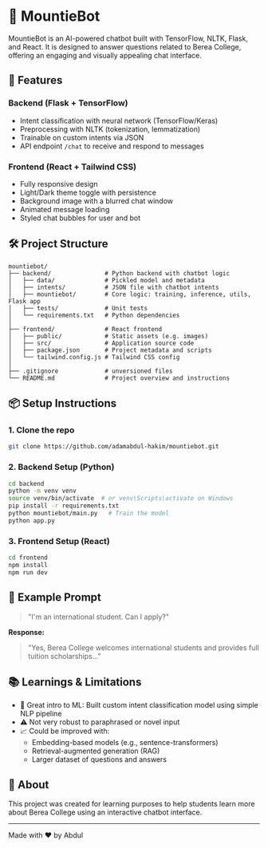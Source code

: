 # 🧠 MountieBot

MountieBot is an AI-powered chatbot built with TensorFlow, NLTK, Flask, and React. It is designed to answer questions related to Berea College, offering an engaging and visually appealing chat interface.

## 🚀 Features

### Backend (Flask + TensorFlow)

- Intent classification with neural network (TensorFlow/Keras)
- Preprocessing with NLTK (tokenization, lemmatization)
- Trainable on custom intents via JSON
- API endpoint `/chat` to receive and respond to messages

### Frontend (React + Tailwind CSS)

- Fully responsive design
- Light/Dark theme toggle with persistence
- Background image with a blurred chat window
- Animated message loading
- Styled chat bubbles for user and bot

## 🛠️ Project Structure

```
mountiebot/
├── backend/               # Python backend with chatbot logic
│   ├── data/              # Pickled model and metadata
│   ├── intents/           # JSON file with chatbot intents
│   ├── mountiebot/        # Core logic: training, inference, utils, Flask app
│   ├── tests/             # Unit tests
│   └── requirements.txt   # Python dependencies
│
├── frontend/              # React frontend
│   ├── public/            # Static assets (e.g. images)
│   ├── src/               # Application source code
│   ├── package.json       # Project metadata and scripts
│   └── tailwind.config.js # Tailwind CSS config
│
├── .gitignore             # unversioned files
└── README.md              # Project overview and instructions
```

## 📦 Setup Instructions

### 1. Clone the repo

```bash
git clone https://github.com/adamabdul-hakim/mountiebot.git
```

### 2. Backend Setup (Python)

```bash
cd backend
python -m venv venv
source venv/bin/activate  # or venv\Scripts\activate on Windows
pip install -r requirements.txt
python mountiebot/main.py   # Train the model
python app.py
```

### 3. Frontend Setup (React)

```bash
cd frontend
npm install
npm run dev
```

## 🧪 Example Prompt

> "I'm an international student. Can I apply?"

**Response:**

> "Yes, Berea College welcomes international students and provides full tuition scholarships..."

## 📚 Learnings & Limitations

- 🧠 Great intro to ML: Built custom intent classification model using simple NLP pipeline
- ⚠️ Not very robust to paraphrased or novel input
- 📈 Could be improved with:
  - Embedding-based models (e.g., sentence-transformers)
  - Retrieval-augmented generation (RAG)
  - Larger dataset of questions and answers

## 🏫 About

This project was created for learning purposes to help students learn more about Berea College using an interactive chatbot interface.

---

Made with ❤️ by Abdul
